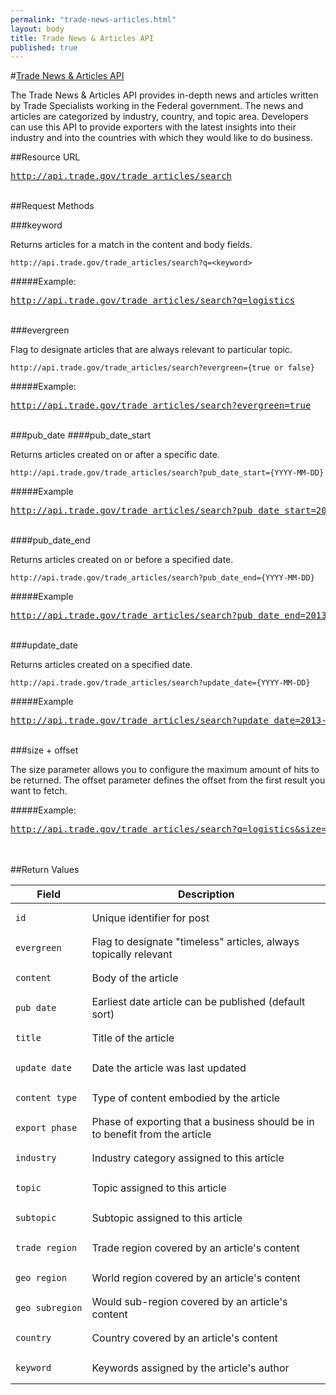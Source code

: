 ```yaml
---
permalink: "trade-news-articles.html"
layout: body
title: Trade News & Articles API
published: true
---
```


#<a href="trade-news-articles.html">Trade News & Articles API</a>

The Trade News & Articles API provides in-depth news and articles written by Trade Specialists working in the Federal government.  The news and articles are categorized by industry, country, and topic area.  Developers can use this API to provide exporters with the latest insights into their industry and into the countries with which they would like to do business.

##Resource URL

<a href="http://api.trade.gov/trade_articles/search"><pre>http://api.trade.gov/trade_articles/search</pre></a>
</br>
##Request Methods

###keyword

Returns articles for a match in the content and body fields.

    http://api.trade.gov/trade_articles/search?q=<keyword>

#####Example:

<a href="http://api.trade.gov/trade_articles/search?q=logistics"><pre>http://api.trade.gov/trade_articles/search?q=logistics</pre></a>
</br>
###evergreen

Flag to designate articles that are always relevant to particular topic.

    http://api.trade.gov/trade_articles/search?evergreen={true or false}

#####Example:

<a href="http://api.trade.gov/trade_articles/search?evergreen=true"><pre>http://api.trade.gov/trade_articles/search?evergreen=true</pre></a>
</br>
###pub_date
####pub_date_start

Returns articles created on or after a specific date.

    http://api.trade.gov/trade_articles/search?pub_date_start={YYYY-MM-DD}

#####Example

<a href="http://api.trade.gov/trade_articles/search?pub_date_start=2013-01-04"><pre>http://api.trade.gov/trade_articles/search?pub_date_start=2013-01-04</pre></a>
</br>
####pub_date_end

Returns articles created on or before a specified date.

    http://api.trade.gov/trade_articles/search?pub_date_end={YYYY-MM-DD}

#####Example

<a href="http://api.trade.gov/trade_articles/search?pub_date_end=2013-01-07"><pre>http://api.trade.gov/trade_articles/search?pub_date_end=2013-01-07</pre></a>
</br>
###update_date

Returns articles created on a specified date.

    http://api.trade.gov/trade_articles/search?update_date={YYYY-MM-DD}

#####Example

<a href="http://api.trade.gov/trade_articles/search?update_date=2013-04-30"><pre>http://api.trade.gov/trade_articles/search?update_date=2013-04-30</pre></a>
</br>
###size + offset

The size parameter allows you to configure the maximum amount of hits to be returned. The offset parameter defines the offset from the first result you want to fetch.

#####Example:

<a href="http://api.trade.gov/trade_articles/search?q=logistics&size=1&offset=1"><pre>http://api.trade.gov/trade_articles/search?q=logistics&size=1&offset=1</pre></a>
</br>   
##Return Values

| Field             | Description                                                     |
| ----------------- | --------------------------------------------------------------- |
| <pre><code>id</code></pre>                | Unique identifier for post                                      |
| <pre><code>evergreen</code></pre> | Flag to designate "timeless" articles, always topically relevant |
| <pre><code>content</code></pre>	| Body of the article |
| <pre><code>pub_date</code></pre> | Earliest date article can be published (default sort) |
| <pre><code>title</code></pre> | Title of the article |
| <pre><code>update_date</code></pre> | Date the article was last updated |
| <pre><code>content_type</code></pre> | Type of content embodied by the article |
| <pre><code>export_phase</code></pre> | Phase of exporting that a business should be in to benefit from the article |
| <pre><code>industry</code></pre> | Industry category assigned to this article |
| <pre><code>topic</code></pre> | Topic assigned to this article |
| <pre><code>subtopic</code></pre> | Subtopic assigned to this article |
| <pre><code>trade_region</code></pre> | Trade region covered by an article's content |
| <pre><code>geo_region</code></pre> | World region covered by an article's content |
| <pre><code>geo_subregion</code></pre> | Would sub-region covered by an article's content |
| <pre><code>country</code></pre> | Country covered by an article's content |
| <pre><code>keyword</code></pre> | Keywords assigned by the article's author |